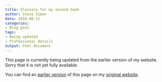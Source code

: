 ```yaml
---
title: Glossary for my second book
author: Steve Simon
date: 2010-08-11
categories:
- Blog post
tags:
- Being updated
- Professional details
output: html_document
---
```


This page is currently being updated from the earlier version of my website. Sorry that it is not yet fully available.

<!---More--->

You can find an [earlier version][sim1] of this page on my [original website][sim2].

[sim1]: http://www.pmean.com/10/Glossary.html
[sim2]: http://www.pmean.com/original_site.html
